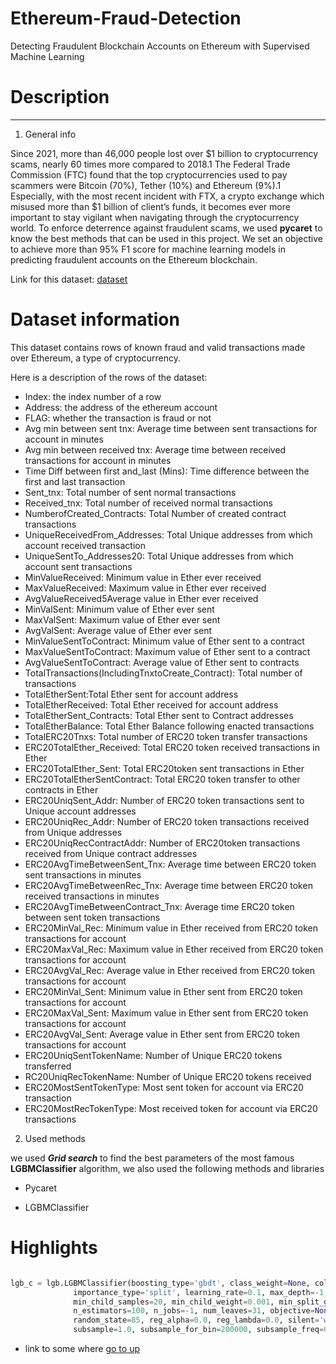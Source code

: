 # Ethereum-Fraud-Detection
Detecting Fraudulent Blockchain Accounts on Ethereum with Supervised Machine Learning
<h1 id= "top doc"> Description </h1>

---




1. General info

Since 2021, more than 46,000 people lost over $1 billion to cryptocurrency scams, nearly 60 times more compared to 2018.1 The Federal Trade Commission (FTC) found that the top cryptocurrencies used to pay scammers were Bitcoin (70%), Tether (10%) and Ethereum (9%).1 Especially, with the most recent incident with FTX, a crypto exchange which misused more than $1 billion of client’s funds, it becomes ever more important to stay vigilant when navigating through the cryptocurrency world.
 To enforce deterrence against fraudulent scams, we used **pycaret** to know the best methods that can be used in this project.  We set an objective to achieve more than 95% F1 score for machine learning models in predicting fraudulent accounts on the Ethereum blockchain.

Link for this dataset:
[dataset](https://www.kaggle.com/code/chiticariucristian/fraud-detection-ethereum-transactions/notebook) 

# Dataset information

This dataset contains rows of known fraud and valid transactions made over Ethereum, a type of cryptocurrency.

Here is a description of the rows of the dataset:

- Index: the index number of a row
- Address: the address of the ethereum account
- FLAG: whether the transaction is fraud or not
- Avg min between sent tnx: Average time between sent transactions for account in minutes
- Avg min between received tnx: Average time between received transactions for account in minutes
- Time Diff between first and_last (Mins): Time difference between the first and last transaction
- Sent_tnx: Total number of sent normal transactions
- Received_tnx: Total number of received normal transactions
- NumberofCreated_Contracts: Total Number of created contract transactions
- UniqueReceivedFrom_Addresses: Total Unique addresses from which account received transaction
- UniqueSentTo_Addresses20: Total Unique addresses from which account sent transactions
- MinValueReceived: Minimum value in Ether ever received
- MaxValueReceived: Maximum value in Ether ever received
- AvgValueReceived5Average value in Ether ever received
- MinValSent: Minimum value of Ether ever sent
- MaxValSent: Maximum value of Ether ever sent
- AvgValSent: Average value of Ether ever sent
- MinValueSentToContract: Minimum value of Ether sent to a contract
- MaxValueSentToContract: Maximum value of Ether sent to a contract
- AvgValueSentToContract: Average value of Ether sent to contracts
- TotalTransactions(IncludingTnxtoCreate_Contract): Total number of transactions
- TotalEtherSent:Total Ether sent for account address
- TotalEtherReceived: Total Ether received for account address
- TotalEtherSent_Contracts: Total Ether sent to Contract addresses
- TotalEtherBalance: Total Ether Balance following enacted transactions
- TotalERC20Tnxs: Total number of ERC20 token transfer transactions
- ERC20TotalEther_Received: Total ERC20 token received transactions in Ether
- ERC20TotalEther_Sent: Total ERC20token sent transactions in Ether
- ERC20TotalEtherSentContract: Total ERC20 token transfer to other contracts in Ether
- ERC20UniqSent_Addr: Number of ERC20 token transactions sent to Unique account addresses
- ERC20UniqRec_Addr: Number of ERC20 token transactions received from Unique addresses
- ERC20UniqRecContractAddr: Number of ERC20token transactions received from Unique contract addresses
- ERC20AvgTimeBetweenSent_Tnx: Average time between ERC20 token sent transactions in minutes
- ERC20AvgTimeBetweenRec_Tnx: Average time between ERC20 token received transactions in minutes
- ERC20AvgTimeBetweenContract_Tnx: Average time ERC20 token between sent token transactions
- ERC20MinVal_Rec: Minimum value in Ether received from ERC20 token transactions for account
- ERC20MaxVal_Rec: Maximum value in Ether received from ERC20 token transactions for account
- ERC20AvgVal_Rec: Average value in Ether received from ERC20 token transactions for account
- ERC20MinVal_Sent: Minimum value in Ether sent from ERC20 token transactions for account
- ERC20MaxVal_Sent: Maximum value in Ether sent from ERC20 token transactions for account
- ERC20AvgVal_Sent: Average value in Ether sent from ERC20 token transactions for account
- ERC20UniqSentTokenName: Number of Unique ERC20 tokens transferred
- RC20UniqRecTokenName: Number of Unique ERC20 tokens received
- ERC20MostSentTokenType: Most sent token for account via ERC20 transaction
- ERC20MostRecTokenType: Most received token for account via ERC20 transactions


2. Used methods

we used ***Grid search*** to find the best parameters of the most famous **LGBMClassifier** algorithm, we also used the following methods and libraries

- Pycaret

- LGBMClassifier



# Highlights



 ```python

lgb_c = lgb.LGBMClassifier(boosting_type='gbdt', class_weight=None, colsample_bytree=1.0,
               importance_type='split', learning_rate=0.1, max_depth=-1,
               min_child_samples=20, min_child_weight=0.001, min_split_gain=0.0,
               n_estimators=100, n_jobs=-1, num_leaves=31, objective=None,
               random_state=85, reg_alpha=0.0, reg_lambda=0.0, silent='warn',
               subsample=1.0, subsample_for_bin=200000, subsample_freq=0)

 ```





- link to some where <a href= "#top doc"> go to up </a>
 
